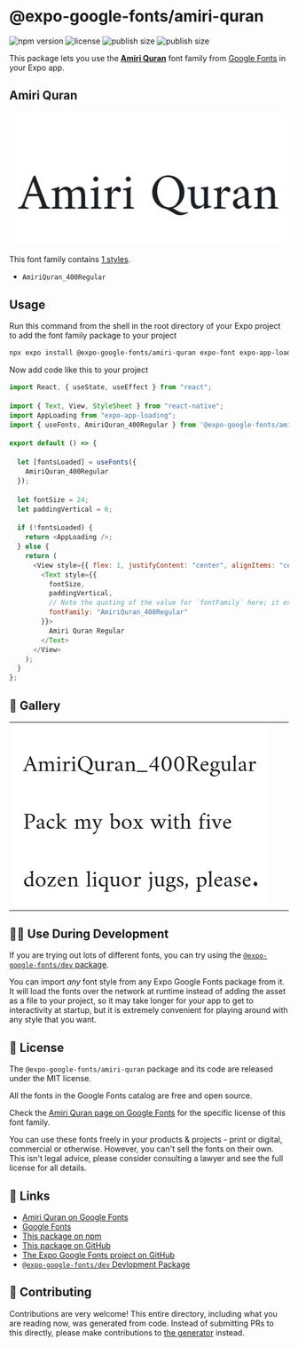# @expo-google-fonts/amiri-quran

![npm version](https://flat.badgen.net/npm/v/@expo-google-fonts/amiri-quran)
![license](https://flat.badgen.net/github/license/expo/google-fonts)
![publish size](https://flat.badgen.net/packagephobia/install/@expo-google-fonts/amiri-quran)
![publish size](https://flat.badgen.net/packagephobia/publish/@expo-google-fonts/amiri-quran)

This package lets you use the [**Amiri Quran**](https://fonts.google.com/specimen/Amiri+Quran) font family from [Google Fonts](https://fonts.google.com/) in your Expo app.

## Amiri Quran

![Amiri Quran](./font-family.png)

This font family contains [1 styles](#-gallery).

- `AmiriQuran_400Regular`

## Usage

Run this command from the shell in the root directory of your Expo project to add the font family package to your project

```sh
npx expo install @expo-google-fonts/amiri-quran expo-font expo-app-loading
```

Now add code like this to your project

```js
import React, { useState, useEffect } from "react";

import { Text, View, StyleSheet } from "react-native";
import AppLoading from "expo-app-loading";
import { useFonts, AmiriQuran_400Regular } from '@expo-google-fonts/amiri-quran';

export default () => {

  let [fontsLoaded] = useFonts({
    AmiriQuran_400Regular
  });

  let fontSize = 24;
  let paddingVertical = 6;

  if (!fontsLoaded) {
    return <AppLoading />;
  } else {
    return (
      <View style={{ flex: 1, justifyContent: "center", alignItems: "center" }}>
        <Text style={{
          fontSize,
          paddingVertical,
          // Note the quoting of the value for `fontFamily` here; it expects a string!
          fontFamily: "AmiriQuran_400Regular"
        }}>
          Amiri Quran Regular
        </Text>
      </View>
    );
  }
};
```

## 🔡 Gallery


||||
|-|-|-|
|![AmiriQuran_400Regular](./AmiriQuran_400Regular.ttf.png)||||


## 👩‍💻 Use During Development

If you are trying out lots of different fonts, you can try using the [`@expo-google-fonts/dev` package](https://github.com/expo/google-fonts/tree/master/font-packages/dev#readme).

You can import _any_ font style from any Expo Google Fonts package from it. It will load the fonts over the network at runtime instead of adding the asset as a file to your project, so it may take longer for your app to get to interactivity at startup, but it is extremely convenient for playing around with any style that you want.


## 📖 License

The `@expo-google-fonts/amiri-quran` package and its code are released under the MIT license.

All the fonts in the Google Fonts catalog are free and open source.

Check the [Amiri Quran page on Google Fonts](https://fonts.google.com/specimen/Amiri+Quran) for the specific license of this font family.

You can use these fonts freely in your products & projects - print or digital, commercial or otherwise. However, you can't sell the fonts on their own. This isn't legal advice, please consider consulting a lawyer and see the full license for all details.

## 🔗 Links

- [Amiri Quran on Google Fonts](https://fonts.google.com/specimen/Amiri+Quran)
- [Google Fonts](https://fonts.google.com/)
- [This package on npm](https://www.npmjs.com/package/@expo-google-fonts/amiri-quran)
- [This package on GitHub](https://github.com/expo/google-fonts/tree/master/font-packages/amiri-quran)
- [The Expo Google Fonts project on GitHub](https://github.com/expo/google-fonts)
- [`@expo-google-fonts/dev` Devlopment Package](https://github.com/expo/google-fonts/tree/master/font-packages/dev)

## 🤝 Contributing

Contributions are very welcome! This entire directory, including what you are reading now, was generated from code. Instead of submitting PRs to this directly, please make contributions to [the generator](https://github.com/expo/google-fonts/tree/master/packages/generator) instead.

